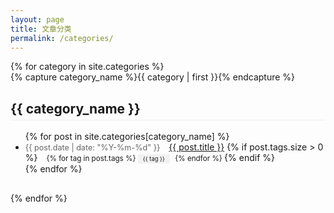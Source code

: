 ```yaml
---
layout: page
title: 文章分类
permalink: /categories/
---
```


<div class="categories-page">
  {% for category in site.categories %}
    <div class="category-group">
      {% capture category_name %}{{ category | first }}{% endcapture %}
      <h2 id="{{ category_name }}">{{ category_name }}</h2>
      <ul>
        {% for post in site.categories[category_name] %}
          <li>
            <span class="post-date">{{ post.date | date: "%Y-%m-%d" }}</span>
            <a href="{{ site.baseurl }}{{ post.url }}">{{ post.title }}</a>
            {% if post.tags.size > 0 %}
              <small class="post-tags">
                {% for tag in post.tags %}
                  <span class="tag">{{ tag }}</span>
                {% endfor %}
              </small>
            {% endif %}
          </li>
        {% endfor %}
      </ul>
    </div>
  {% endfor %}
</div>

<style>
  .categories-page .category-group {
    margin-bottom: 30px;
  }
  .categories-page h2 {
    padding-bottom: 5px;
    border-bottom: 1px solid #eee;
  }
  .post-date {
    color: #666;
    font-size: 0.9em;
    margin-right: 10px;
  }
  .post-tags {
    margin-left: 10px;
  }
  .tag {
    display: inline-block;
    background-color: #f1f1f1;
    padding: 2px 8px;
    border-radius: 3px;
    font-size: 0.8em;
    margin-right: 5px;
  }
</style> 